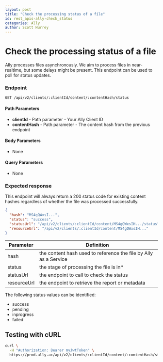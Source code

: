 ```yaml
---
layout: post
title: "Check the processing status of a file"
id: rest_apis-ally-check_status
categories: Ally
author: Scott Hurrey
---
```


# Check the processing status of a file

Ally processes files asynchronously. We aim to process files in near-realtime, but some delays might be present. This endpoint can be used to poll for status updates.

### Endpoint

```http
GET /api/v2/clients/:clientId/content/:contentHash/status
```

#### Path Parameters

- **clientId** - Path parameter - Your Ally Client ID
- **contentHash** - Path parameter - The content hash from the previous endpoint

#### Body Parameters

- None

#### Query Parameters

- None

### Expected response

This endpoint will always return a 200 status code for existing content hashes regardless of whether the file was processed successfully.

```json
{
  "hash": "MS4gQWxsI...",
  "status": "success",
  "statusUrl": "/api/v2/clients/:clientId/content/MS4gQWxsIH.../status",
  "resourceUrl": "/api/v2/clients/:clientId/content/MS4gQWxsIH..."
}
```

| Parameter   | Definition                                                       |
| ----------- | ---------------------------------------------------------------- |
| hash        | the content hash used to reference the file by Ally as a Service |
| status      | the stage of processing the file is in\*                         |
| statusUrl   | the endpoint to call to check the status                         |
| resourceUrl | the endpoint to retrieve the report or metadata                  |

The following status values can be identified:

- success
- pending
- inprogress
- failed

## Testing with cURL

```bash
curl \
  -H "Authorization: Bearer myJwtToken" \
  https://prod.ally.ac/api/v2/clients/:clientId/content/:contentHash/status
```
